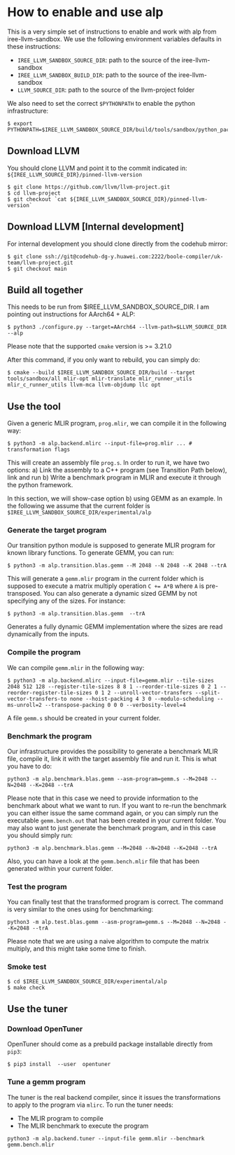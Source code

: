 # How to enable and use alp 
This is a very simple set of instructions to enable and work with alp from iree-llvm-sandbox. We use the following environment variables defaults in these instructions:

*   `IREE_LLVM_SANDBOX_SOURCE_DIR`: path to the source of the iree-llvm-sandbox
*   `IREE_LLVM_SANDBOX_BUILD_DIR`: path to the source of the iree-llvm-sandbox
*   `LLVM_SOURCE_DIR`: path to the source of the llvm-project folder

We also need to set the correct `$PYTHONPATH` to enable the python infrastructure:
```
$ export PYTHONPATH=$IREE_LLVM_SANDBOX_SOURCE_DIR/build/tools/sandbox/python_package:$IREE_LLVM_SANDBOX_SOURCE_DIR/python/examples/:$LLVM_SOURCE_DIR/mlir/python:$IREE_LLVM_SANDBOX_SOURCE_DIR/experimental/alp/python
 ```

## Download LLVM 
You should clone LLVM and point it to the commit indicated in: `${IREE_LLVM_SOURCE_DIR}/pinned-llvm-version`
```
$ git clone https://github.com/llvm/llvm-project.git
$ cd llvm-project 
$ git checkout `cat ${IREE_LLVM_SANDBOX_SOURCE_DIR}/pinned-llvm-version`
```

## Download LLVM [Internal development]
For internal development you should clone directly from the codehub mirror:
```
$ git clone ssh://git@codehub-dg-y.huawei.com:2222/boole-compiler/uk-team/llvm-project.git
$ git checkout main
```

## Build all together
This needs to be run from $IREE_LLVM_SANDBOX_SOURCE_DIR. I am pointing out instructions for AArch64 + ALP:
```
$ python3 ./configure.py --target=AArch64 --llvm-path=$LLVM_SOURCE_DIR --alp
```
 Please note that the supported `cmake` version is >= 3.21.0

After this command, if you only want to rebuild, you can simply do:
```
$ cmake --build $IREE_LLVM_SANDBOX_SOURCE_DIR/build --target tools/sandbox/all mlir-opt mlir-translate mlir_runner_utils mlir_c_runner_utils llvm-mca llvm-objdump llc opt
 ```

## Use the tool
Given a generic MLIR program, `prog.mlir`, we can compile it in the following way:
```
$ python3 -m alp.backend.mlirc --input-file=prog.mlir ... # transformation flags
```
This will create an assembly file `prog.s`. In order to run it, we have two options: 
a) Link the assembly to a C++ program (see Transition Path below), link and run
b) Write a benchmark program in MLIR and execute it through the python framework. 

In this section, we will show-case option b) using GEMM as an example. In the following we assume that the current folder is `$IREE_LLVM_SANDBOX_SOURCE_DIR/experimental/alp`

### Generate the target program
Our transition python module is supposed to generate MLIR program for known library functions. To generate GEMM, you can run:
```
$ python3 -m alp.transition.blas.gemm --M 2048 --N 2048 --K 2048 --trA
```
This will generate a `gemm.mlir` program in the current folder which is supposed to execute a matrix multiply operation `C += A*B` where `A` is pre-transposed. You can also generate a dynamic sized GEMM by not specifying any of the sizes. For instance:
```
$ python3 -m alp.transition.blas.gemm  --trA
```
Generates a fully dynamic GEMM implementation where the sizes are read dynamically from the inputs.

### Compile the program
We can compile `gemm.mlir` in the following way:

```
$ python3 -m alp.backend.mlirc --input-file=gemm.mlir --tile-sizes 2048 512 128 --register-tile-sizes 8 8 1 --reorder-tile-sizes 0 2 1 --reorder-register-tile-sizes 0 1 2 --unroll-vector-transfers --split-vector-transfers-to none --hoist-packing 4 3 0 --modulo-scheduling --ms-unroll=2 --transpose-packing 0 0 0 --verbosity-level=4
```

A file `gemm.s` should be created in your current folder.

### Benchmark the program
Our infrastructure provides the possibility to generate a benchmark MLIR file, compile it, link it with the target assembly file and run it. This is what you have to do:

```
python3 -m alp.benchmark.blas.gemm --asm-program=gemm.s --M=2048 --N=2048 --K=2048 --trA
```

Please note that in this case we need to provide information to the benchmark about what we want to run. If you want to re-run the benchmark you can either issue the same command again, or you can simply run the executable `gemm.bench.out` that has been created in your current folder. You may also want to just generate the benchmark program, and in this case you should simply run:
```
python3 -m alp.benchmark.blas.gemm --M=2048 --N=2048 --K=2048 --trA
```

Also, you can have a look at the `gemm.bench.mlir` file that has been generated within your current folder.

### Test the program
You can finally test that the transformed program is correct. The command is very similar to the ones using for benchmarking:

```
python3 -m alp.test.blas.gemm --asm-program=gemm.s --M=2048 --N=2048 --K=2048 --trA
```
Please note that we are using a naive algorithm to compute the matrix multiply, and this might take some time to finish. 
### Smoke test
```
$ cd $IREE_LLVM_SANDBOX_SOURCE_DIR/experimental/alp
$ make check
```
## Use the tuner
### Download OpenTuner
OpenTuner should come as a prebuild package installable directly from `pip3`:
```
$ pip3 install  --user  opentuner
```

### Tune a gemm program
The tuner is the real backend compiler, since it issues the transformations to apply to the program via `mlirc`. To run the tuner needs:
* The MLIR program to compile
* The MLIR benchmark to execute the program

```
python3 -m alp.backend.tuner --input-file gemm.mlir --benchmark gemm.bench.mlir
```
